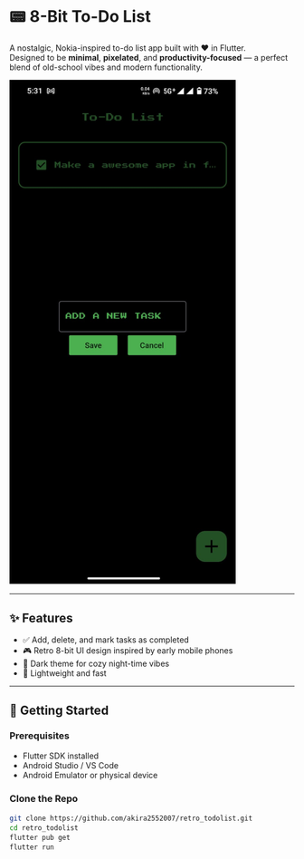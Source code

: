 # 📟 8-Bit To-Do List

A nostalgic, Nokia-inspired to-do list app built with ❤️ in Flutter.  
Designed to be **minimal**, **pixelated**, and **productivity-focused** — a perfect blend of old-school vibes and modern functionality.

<img src="https://raw.githubusercontent.com/akira2552007/retro_todolist/main/assets/screenshots/new_task.jpg" alt="App Preview" width="400"/>

---

## ✨ Features

- ✅ Add, delete, and mark tasks as completed
- 🎮 Retro 8-bit UI design inspired by early mobile phones
- 🌙 Dark theme for cozy night-time vibes
- 💾 Lightweight and fast

---

## 🚀 Getting Started

### Prerequisites

- Flutter SDK installed
- Android Studio / VS Code
- Android Emulator or physical device

### Clone the Repo

```bash
git clone https://github.com/akira2552007/retro_todolist.git
cd retro_todolist
flutter pub get
flutter run
